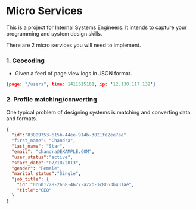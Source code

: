 Micro Services
==============

This is a project for Internal Systems Engineers. It intends to capture your programming and system design skills.

There are 2 micro services you will need to implement.


### 1. Geocoding



- Given a feed of page view logs in JSON format. 

```json
{page: "/users", time: 1411615161, ip: '12.130.117.132'}
```


### 2. Profile matching/converting

One typical problem of designing systems is matching and converting data and formats. 


```json
{
  "id":"83809753-615b-44ee-914b-3821fe2ee7ae"
  "first_name": "Chandra",
  "last_name": "Star",
  "email": "chandra@EXAMPLE.COM",
  "user_status":"active",
  "start_date":"07/18/2013",
  "gender": "Female",
  "marital_status":"Single",
  "job_title": {
    "id":"0c601728-2658-4677-a22b-1c8653b431ae",
    "title":"CEO"
  }
}
```


